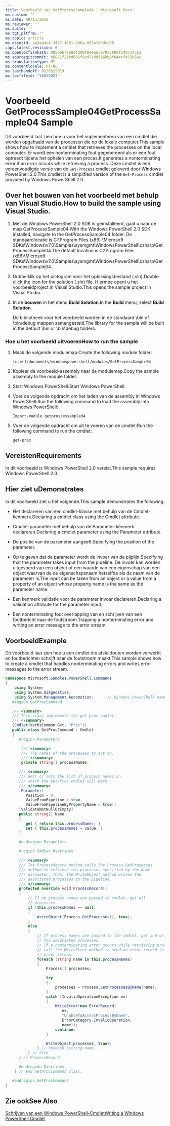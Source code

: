 ```yaml
---
title: Voorbeeld van GetProcessSample04 | Microsoft Docs
ms.custom: ''
ms.date: 09/13/2016
ms.reviewer: ''
ms.suite: ''
ms.tgt_pltfrm: ''
ms.topic: article
ms.assetid: aa2aa4c4-3457-4601-806a-801afe3dcc80
caps.latest.revision: 6
ms.openlocfilehash: 095bebf868efd00f8eeaec979a5606f140714cb1
ms.sourcegitcommit: b6871f21bd666f9cd71dd336bb3f844cf472b56c
ms.translationtype: MT
ms.contentlocale: nl-NL
ms.lasthandoff: 02/03/2019
ms.locfileid: "56850923"
---
```

# <a name="getprocesssample04-sample"></a><span data-ttu-id="ff43e-102">Voorbeeld GetProcessSample04</span><span class="sxs-lookup"><span data-stu-id="ff43e-102">GetProcessSample04 Sample</span></span>

<span data-ttu-id="ff43e-103">Dit voorbeeld laat zien hoe u voor het implementeren van een cmdlet die worden opgehaald van de processen die op de lokale computer.</span><span class="sxs-lookup"><span data-stu-id="ff43e-103">This sample shows how to implement a cmdlet that retrieves the processes on the local computer.</span></span> <span data-ttu-id="ff43e-104">Er wordt een nonterminating fout gegenereerd als er een fout optreedt tijdens het ophalen van een proces.</span><span class="sxs-lookup"><span data-stu-id="ff43e-104">It generates a nonterminating error if an error occurs while retrieving a process.</span></span> <span data-ttu-id="ff43e-105">Deze cmdlet is een vereenvoudigde versie van de `Get-Process` cmdlet geleverd door Windows PowerShell 2.0.</span><span class="sxs-lookup"><span data-stu-id="ff43e-105">This cmdlet is a simplified version of the `Get-Process` cmdlet provided by Windows PowerShell 2.0.</span></span>

## <a name="how-to-build-the-sample-using-visual-studio"></a><span data-ttu-id="ff43e-106">Over het bouwen van het voorbeeld met behulp van Visual Studio.</span><span class="sxs-lookup"><span data-stu-id="ff43e-106">How to build the sample using Visual Studio.</span></span>

1. <span data-ttu-id="ff43e-107">Met de Windows PowerShell 2.0 SDK is geïnstalleerd, gaat u naar de map GetProcessSample04.</span><span class="sxs-lookup"><span data-stu-id="ff43e-107">With the Windows PowerShell 2.0 SDK installed, navigate to the GetProcessSample04 folder.</span></span> <span data-ttu-id="ff43e-108">De standaardlocatie is C:\Program Files (x86) \Microsoft SDKs\Windows\v7.0\Samples\sysmgmt\WindowsPowerShell\csharp\GetProcessSample04.</span><span class="sxs-lookup"><span data-stu-id="ff43e-108">The default location is C:\Program Files (x86)\Microsoft SDKs\Windows\v7.0\Samples\sysmgmt\WindowsPowerShell\csharp\GetProcessSample04.</span></span>

2. <span data-ttu-id="ff43e-109">Dubbelklik op het pictogram voor het oplossingsbestand (.sln).</span><span class="sxs-lookup"><span data-stu-id="ff43e-109">Double-click the icon for the solution (.sln) file.</span></span> <span data-ttu-id="ff43e-110">Hiermee opent u het voorbeeldproject in Visual Studio.</span><span class="sxs-lookup"><span data-stu-id="ff43e-110">This opens the sample project in Visual Studio.</span></span>

3. <span data-ttu-id="ff43e-111">In de **bouwen** in het menu **Build Solution**.</span><span class="sxs-lookup"><span data-stu-id="ff43e-111">In the **Build** menu, select **Build Solution**.</span></span>

    <span data-ttu-id="ff43e-112">De bibliotheek voor het voorbeeld worden in de standaard \bin of \bin\debug mappen samengesteld.</span><span class="sxs-lookup"><span data-stu-id="ff43e-112">The library for the sample will be built in the default \bin or \bin\debug folders.</span></span>

### <a name="how-to-run-the-sample"></a><span data-ttu-id="ff43e-113">Hoe u het voorbeeld uitvoeren</span><span class="sxs-lookup"><span data-stu-id="ff43e-113">How to run the sample</span></span>

1. <span data-ttu-id="ff43e-114">Maak de volgende modulemap:</span><span class="sxs-lookup"><span data-stu-id="ff43e-114">Create the following module folder:</span></span>

    `[user]/documents/windowspowershell/modules/GetProcessSample04`

2. <span data-ttu-id="ff43e-115">Kopieer de voorbeeld-assembly naar de modulemap.</span><span class="sxs-lookup"><span data-stu-id="ff43e-115">Copy the sample assembly to the module folder.</span></span>

3. <span data-ttu-id="ff43e-116">Start Windows PowerShell.</span><span class="sxs-lookup"><span data-stu-id="ff43e-116">Start Windows PowerShell.</span></span>

4. <span data-ttu-id="ff43e-117">Voer de volgende opdracht om het laden van de assembly in Windows PowerShell:</span><span class="sxs-lookup"><span data-stu-id="ff43e-117">Run the following command to load the assembly into Windows PowerShell:</span></span>

    `Import-module getprossessample04`

5. <span data-ttu-id="ff43e-118">Voer de volgende opdracht om uit te voeren van de cmdlet:</span><span class="sxs-lookup"><span data-stu-id="ff43e-118">Run the following command to run the cmdlet:</span></span>

    `get-proc`

## <a name="requirements"></a><span data-ttu-id="ff43e-119">Vereisten</span><span class="sxs-lookup"><span data-stu-id="ff43e-119">Requirements</span></span>

<span data-ttu-id="ff43e-120">In dit voorbeeld is Windows PowerShell 2.0 vereist.</span><span class="sxs-lookup"><span data-stu-id="ff43e-120">This sample requires Windows PowerShell 2.0.</span></span>

## <a name="demonstrates"></a><span data-ttu-id="ff43e-121">Hier ziet u</span><span class="sxs-lookup"><span data-stu-id="ff43e-121">Demonstrates</span></span>

<span data-ttu-id="ff43e-122">In dit voorbeeld ziet u het volgende.</span><span class="sxs-lookup"><span data-stu-id="ff43e-122">This sample demonstrates the following.</span></span>

- <span data-ttu-id="ff43e-123">Het declareren van een cmdlet-klasse met behulp van de Cmdlet-kenmerk.</span><span class="sxs-lookup"><span data-stu-id="ff43e-123">Declaring a cmdlet class using the Cmdlet attribute.</span></span>

- <span data-ttu-id="ff43e-124">Cmdlet-parameter met behulp van de Parameter-kenmerk declareren.</span><span class="sxs-lookup"><span data-stu-id="ff43e-124">Declaring a cmdlet parameter using the Parameter attribute.</span></span>

- <span data-ttu-id="ff43e-125">De positie van de parameter aangeeft.</span><span class="sxs-lookup"><span data-stu-id="ff43e-125">Specifying the position of the parameter.</span></span>

- <span data-ttu-id="ff43e-126">Op te geven dat de parameter wordt de invoer van de pijplijn.</span><span class="sxs-lookup"><span data-stu-id="ff43e-126">Specifying that the parameter takes input from the pipeline.</span></span> <span data-ttu-id="ff43e-127">De invoer kan worden uitgevoerd van een object of een waarde van een eigenschap van een object waarvan de de eigenschapsnaam hetzelfde als de naam van de parameter is.</span><span class="sxs-lookup"><span data-stu-id="ff43e-127">The input can be taken from an object or a value from a property of an object whose property name is the same as the parameter name.</span></span>

- <span data-ttu-id="ff43e-128">Een kenmerk validatie voor de parameter invoer declareren.</span><span class="sxs-lookup"><span data-stu-id="ff43e-128">Declaring a validation attribute for the parameter input.</span></span>

- <span data-ttu-id="ff43e-129">Een nonterminating fout overlapping van en schrijven van een foutbericht naar de foutstroom.</span><span class="sxs-lookup"><span data-stu-id="ff43e-129">Trapping a nonterminating error and writing an error message to the error stream.</span></span>

## <a name="example"></a><span data-ttu-id="ff43e-130">Voorbeeld</span><span class="sxs-lookup"><span data-stu-id="ff43e-130">Example</span></span>

<span data-ttu-id="ff43e-131">Dit voorbeeld laat zien hoe u een cmdlet die afsluitfouten worden verwerkt en foutberichten schrijft naar de foutstroom maakt.</span><span class="sxs-lookup"><span data-stu-id="ff43e-131">This sample shows how to create a cmdlet that handles nonterminating errors and writes error messages to the error stream.</span></span>

```csharp
namespace Microsoft.Samples.PowerShell.Commands
{
    using System;
    using System.Diagnostics;
    using System.Management.Automation;      // Windows PowerShell namespace.
   #region GetProcCommand

   /// <summary>
   /// This class implements the get-proc cmdlet.
   /// </summary>
   [Cmdlet(VerbsCommon.Get, "Proc")]
   public class GetProcCommand : Cmdlet
   {
      #region Parameters

       /// <summary>
       /// The names of the processes to act on.
       /// </summary>
       private string[] processNames;

      /// <summary>
      /// Gets or sets the list of process names on
      /// which the Get-Proc cmdlet will work.
      /// </summary>
      [Parameter(
         Position = 0,
         ValueFromPipeline = true,
         ValueFromPipelineByPropertyName = true)]
      [ValidateNotNullOrEmpty]
      public string[] Name
      {
         get { return this.processNames; }
         set { this.processNames = value; }
      }

      #endregion Parameters

      #region Cmdlet Overrides

      /// <summary>
      /// The ProcessRecord method calls the Process.GetProcesses
      /// method to retrieve the processes specified by the Name
      /// parameter. Then, the WriteObject method writes the
      /// associated processes to the pipeline.
      /// </summary>
      protected override void ProcessRecord()
      {
          // If no process names are passed to cmdlet, get all
          // processes.
          if (this.processNames == null)
          {
              WriteObject(Process.GetProcesses(), true);
          }
          else
          {
              // If process names are passed to the cmdlet, get and write
              // the associated processes.
              // If a nonterminating error occurs while retrieving processes,
              // call the WriteError method to send an error record to the
              // error stream.
              foreach (string name in this.processNames)
              {
                  Process[] processes;

                  try
                  {
                      processes = Process.GetProcessesByName(name);
                  }
                  catch (InvalidOperationException ex)
                  {
                      WriteError(new ErrorRecord(
                         ex,
                         "UnableToAccessProcessByName",
                         ErrorCategory.InvalidOperation,
                         name));
                      continue;
                  }

                  WriteObject(processes, true);
              } // foreach (string name...
          } // else
      } // ProcessRecord

      #endregion Overrides
    } // End GetProcCommand class.

   #endregion GetProcCommand
}
```

## <a name="see-also"></a><span data-ttu-id="ff43e-132">Zie ook</span><span class="sxs-lookup"><span data-stu-id="ff43e-132">See Also</span></span>

[<span data-ttu-id="ff43e-133">Schrijven van een Windows PowerShell-Cmdlet</span><span class="sxs-lookup"><span data-stu-id="ff43e-133">Writing a Windows PowerShell Cmdlet</span></span>](./writing-a-windows-powershell-cmdlet.md)
